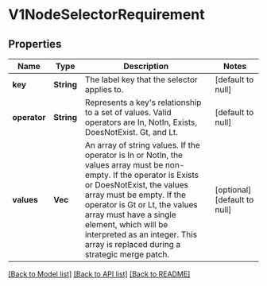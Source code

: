 # V1NodeSelectorRequirement

## Properties
Name | Type | Description | Notes
------------ | ------------- | ------------- | -------------
**key** | **String** | The label key that the selector applies to. | [default to null]
**operator** | **String** | Represents a key&#39;s relationship to a set of values. Valid operators are In, NotIn, Exists, DoesNotExist. Gt, and Lt. | [default to null]
**values** | **Vec<String>** | An array of string values. If the operator is In or NotIn, the values array must be non-empty. If the operator is Exists or DoesNotExist, the values array must be empty. If the operator is Gt or Lt, the values array must have a single element, which will be interpreted as an integer. This array is replaced during a strategic merge patch. | [optional] [default to null]

[[Back to Model list]](../README.md#documentation-for-models) [[Back to API list]](../README.md#documentation-for-api-endpoints) [[Back to README]](../README.md)


